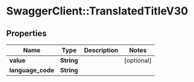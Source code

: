# SwaggerClient::TranslatedTitleV30

## Properties
Name | Type | Description | Notes
------------ | ------------- | ------------- | -------------
**value** | **String** |  | [optional] 
**language_code** | **String** |  | 


